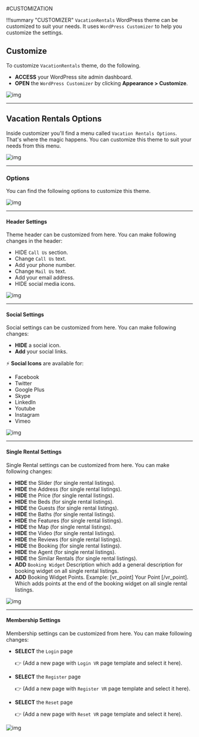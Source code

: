 #CUSTOMIZATION

!!!summary "CUSTOMIZER"
    `VacationRentals` WordPress theme can be customized to suit your needs. It uses `WordPress Customizer` to help you customize the settings. 

## Customize
To customize `VacationRentals` theme, do the following.

- **ACCESS** your WordPress site admin dashboard.
- **OPEN** the `WordPress Customizer` by clicking **Appearance > Customize**.

![img](img/vr-1.jpg)

---

## Vacation Rentals Options
Inside customizer you'll find a menu called `Vacation Rentals Options`. That's where the magic happens. You can customize this theme to suit your needs from this menu.

![img](img/vr-2.jpg)

---


### Options
You can find the following options to customize this theme.

![img](img/vr-3.jpg)

---

#### Header Settings
Theme header can be customized from here. You can make following changes in the header:

- HIDE `Call Us` section.
- Change `Call Us` text.
- Add your phone number.
- Change `Mail Us` text.
- Add your email address.
- HIDE social media icons.

![img](img/vr-4.jpg)

---

#### Social Settings
Social settings can be customized from here. You can make following changes:

- **HIDE** a social icon.
- **Add** your social links.

:zap: **Social Icons** are available for:

- Facebook
- Twitter
- Google Plus
- Skype
- LinkedIn
- Youtube
- Instagram
- Vimeo

![img](img/vr-5.jpg)

---

#### Single Rental Settings
Single Rental settings can be customized from here. You can make following changes:

- **HIDE** the Slider (for single rental listings).
- **HIDE** the Address (for single rental listings).
- **HIDE** the Price (for single rental listings).
- **HIDE** the Beds (for single rental listings).
- **HIDE** the Guests (for single rental listings).
- **HIDE** the Baths (for single rental listings).
- **HIDE** the Features (for single rental listings).
- **HIDE** the Map (for single rental listings).
- **HIDE** the Video (for single rental listings).
- **HIDE** the Reviews (for single rental listings).
- **HIDE** the Booking (for single rental listings).
- **HIDE** the Agent (for single rental listings).
- **HIDE** the Similar Rentals (for single rental listings).
- **ADD** `Booking Widget` Description which add a general description for booking widget on all single rental listings.
- **ADD** Booking Widget Points. Example: [vr_point] Your Point [/vr_point]. 
Which adds points at the end of the booking widget on all single rental listings.

![img](img/vr-6.jpg)

---

#### Membership Settings
Membership settings can be customized from here. You can make following changes:

- **SELECT** the `Login` page 
    
     :point_right: (Add a new page with `Login VR` page template and select it here).

- **SELECT** the `Register` page 
    
     :point_right: (Add a new page with `Register VR` page template and select it here).

- **SELECT** the `Reset` page 
    
     :point_right: (Add a new page with `Reset VR` page template and select it here).

![img](img/vr-7.jpg)

